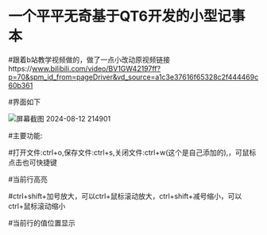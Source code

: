 # 一个平平无奇基于QT6开发的小型记事本


#跟着b站教学视频做的，做了一点小改动原视频链接https://www.bilibili.com/video/BV1GW42197ff?p=70&spm_id_from=pageDriver&vd_source=a1c3e37616f65328c2f444469c60b361


#界面如下


![屏幕截图 2024-08-12 214901](https://github.com/user-attachments/assets/f939e714-d2c8-4cf3-8454-9eeae70996ee)


#主要功能:


#打开文件:ctrl+o,保存文件:ctrl+s,关闭文件:ctrl+w(这个是自己添加的),，可鼠标点击也可快捷键


#当前行高亮


#ctrl+shift+加号放大，可以ctrl+鼠标滚动放大，ctrl+shift+减号缩小，可以ctrl+鼠标滚动缩小


#当前行的值位置显示
